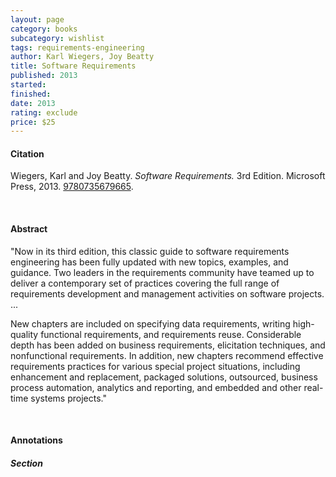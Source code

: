 ```yaml
---
layout: page
category: books
subcategory: wishlist
tags: requirements-engineering
author: Karl Wiegers, Joy Beatty
title: Software Requirements
published: 2013
started:
finished:
date: 2013
rating: exclude
price: $25
---
```


#### Citation

Wiegers, Karl and Joy Beatty. *Software Requirements.* 3rd Edition. Microsoft Press, 2013. [‎9780735679665](https://www.amazon.com/Software-Requirements-Developer-Best-Practices/dp/0735679665).

<br>

#### Abstract

"Now in its third edition, this classic guide to software requirements engineering has been fully updated with new topics, examples, and guidance. Two leaders in the requirements community have teamed up to deliver a contemporary set of practices covering the full range of requirements development and management activities on software projects. ...

New chapters are included on specifying data requirements, writing high-quality functional requirements, and requirements reuse. Considerable depth has been added on business requirements, elicitation techniques, and nonfunctional requirements. In addition, new chapters recommend effective requirements practices for various special project situations, including enhancement and replacement, packaged solutions, outsourced, business process automation, analytics and reporting, and embedded and other real-time systems projects."

<br>

#### Annotations

##### Section
